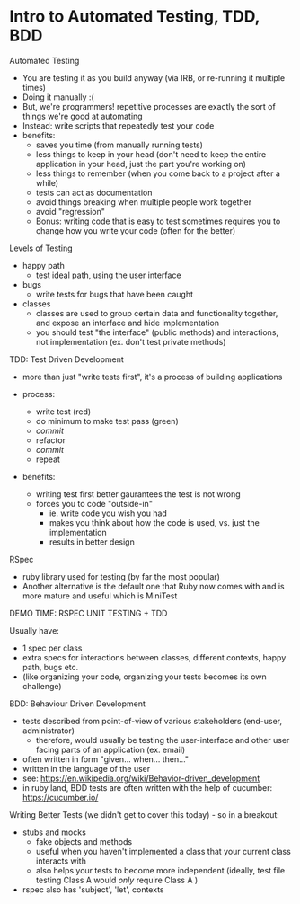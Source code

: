 Intro to Automated Testing, TDD, BDD
=====

Automated Testing

 - You are testing it as you build anyway (via IRB, or re-running it multiple times)
 - Doing it manually :(
 - But, we're programmers! repetitive processes are exactly the sort of things we're good at automating
 - Instead: write scripts that repeatedly test your code
 - benefits:
   - saves you time (from manually running tests)
   - less things to keep in your head (don't need to keep the entire application in your head, just the part you're working on)
   - less things to remember (when you come back to a project after a while)
   - tests can act as documentation
   - avoid things breaking when multiple people work together
   - avoid "regression"
   - Bonus: writing code that is easy to test sometimes requires you to change how you write your code (often for the better)






Levels of Testing

  - happy path
    - test ideal path, using the user interface
  - bugs
    - write tests for bugs that have been caught
  - classes
     - classes are used to group certain data and functionality together, and expose an interface and hide implementation
     - you should test "the interface" (public methods) and interactions, not implementation (ex. don't test private methods)











TDD: Test Driven Development

 - more than just "write tests first", it's a process of building applications
 - process:
      - write test (red)
      - do minimum to make test pass (green)
      - *commit*
      - refactor
      - *commit*
      - repeat

 - benefits:
    - writing test first better gaurantees the test is not wrong
    - forces you to code "outside-in"
      - ie. write code you wish you had
      - makes you think about how the code is used, vs. just the implementation
      - results in better design

RSpec
 - ruby library used for testing (by far the most popular)
 - Another alternative is the default one that Ruby now comes with and is more mature and useful which is MiniTest



DEMO TIME: RSPEC UNIT TESTING + TDD 




Usually have:
   - 1 spec per class
   - extra specs for interactions between classes, different contexts, happy path, bugs etc.
   - (like organizing your code, organizing your tests becomes its own challenge)

BDD: Behaviour Driven Development
 - tests described from point-of-view of various stakeholders (end-user, administrator)
   - therefore, would usually be testing the user-interface and other user facing parts of an application (ex. email)
 - often written in form "given... when... then..."
 - written in the language of the user
 - see: https://en.wikipedia.org/wiki/Behavior-driven_development
 - in ruby land, BDD tests are often written with the help of cucumber: https://cucumber.io/


Writing Better Tests (we didn't get to cover this today) - so in a breakout:
 - stubs and mocks
    - fake objects and methods
    - useful when you haven't implemented a class that your current class interacts with
    - also helps your tests to become more independent (ideally, test file testing Class A would *only* require Class A )
 - rspec also has 'subject', 'let', contexts

